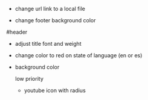 -  change url link to a local file

-  change footer background color

#header
-  adjust title font and weight
-  change color to red on state of language (en or es) 
- background color
    
    low priority
    - youtube icon with radius



